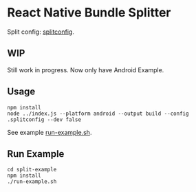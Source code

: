 # React Native Bundle Splitter

Split config: [splitconfig](./split-example/.splitconfig).

## WIP

Still work in progress. Now only have Android Example.

## Usage

```
npm install
node ../index.js --platform android --output build --config .splitconfig --dev false
```
See example [run-example.sh](./split-example/run-example.sh).

## Run Example

```
cd split-example
npm install
./run-example.sh
```

